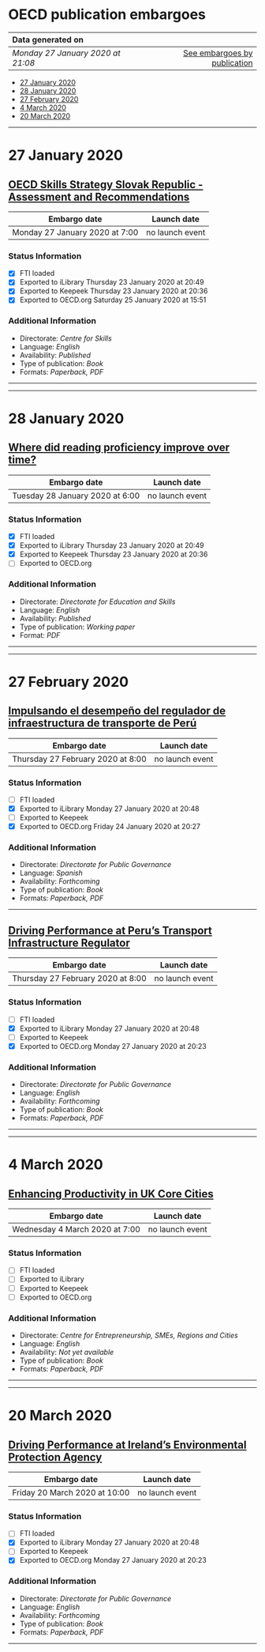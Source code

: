 # OECD publication embargoes

Data generated on | |
|:-----|------:|
| *Monday 27 January 2020 at 21:08* | [See embargoes by publication](embargoes-by-publication.md) |

* [27 January 2020](#27-january-2020)
* [28 January 2020](#28-january-2020)
* [27 February 2020](#27-february-2020)
* [4 March 2020](#4-march-2020)
* [20 March 2020](#20-march-2020)

------

# 27 January 2020

## [OECD Skills Strategy Slovak Republic - Assessment and Recommendations](https://doi.org/10.1787/bb688e68-en)

Embargo date | Launch date
-------------|:------------:
Monday 27 January 2020 at 7:00 | no launch event

### Status Information

- [x] FTI loaded 
- [x] Exported to iLibrary Thursday 23 January 2020 at 20:49
- [x] Exported to Keepeek Thursday 23 January 2020 at 20:36
- [x] Exported to OECD.org Saturday 25 January 2020 at 15:51

### Additional Information

* Directorate: *Centre for Skills*
* Language: *English*
* Availability: *Published*
* Type of publication: *Book*
* Formats: *Paperback, PDF*

------

------

# 28 January 2020

## [Where did reading proficiency improve over time?](https://doi.org/10.1787/e54d62dc-en)

Embargo date | Launch date
-------------|:------------:
Tuesday 28 January 2020 at 6:00 | no launch event

### Status Information

- [x] FTI loaded 
- [x] Exported to iLibrary Thursday 23 January 2020 at 20:49
- [x] Exported to Keepeek Thursday 23 January 2020 at 20:36
- [ ] Exported to OECD.org

### Additional Information

* Directorate: *Directorate for Education and Skills*
* Language: *English*
* Availability: *Published*
* Type of publication: *Working paper*
* Format: *PDF*

------

------

# 27 February 2020

## [Impulsando el desempeño del regulador de infraestructura de transporte de Perú](https://doi.org/10.1787/6b95ee9b-es)

Embargo date | Launch date
-------------|:------------:
Thursday 27 February 2020 at 8:00 | no launch event

### Status Information

- [ ] FTI loaded
- [x] Exported to iLibrary Monday 27 January 2020 at 20:48
- [ ] Exported to Keepeek
- [x] Exported to OECD.org Friday 24 January 2020 at 20:27

### Additional Information

* Directorate: *Directorate for Public Governance*
* Language: *Spanish*
* Availability: *Forthcoming*
* Type of publication: *Book*
* Formats: *Paperback, PDF*

------

## [Driving Performance at Peru’s Transport Infrastructure Regulator](https://doi.org/10.1787/d4ddab52-en)

Embargo date | Launch date
-------------|:------------:
Thursday 27 February 2020 at 8:00 | no launch event

### Status Information

- [ ] FTI loaded
- [x] Exported to iLibrary Monday 27 January 2020 at 20:48
- [ ] Exported to Keepeek
- [x] Exported to OECD.org Monday 27 January 2020 at 20:23

### Additional Information

* Directorate: *Directorate for Public Governance*
* Language: *English*
* Availability: *Forthcoming*
* Type of publication: *Book*
* Formats: *Paperback, PDF*

------

------

# 4 March 2020

## [Enhancing Productivity in UK Core Cities](https://doi.org/10.1787/9ef55ff7-en)

Embargo date | Launch date
-------------|:------------:
Wednesday 4 March 2020 at 7:00 | no launch event

### Status Information

- [ ] FTI loaded
- [ ] Exported to iLibrary
- [ ] Exported to Keepeek
- [ ] Exported to OECD.org

### Additional Information

* Directorate: *Centre for Entrepreneurship, SMEs, Regions and Cities*
* Language: *English*
* Availability: *Not yet available*
* Type of publication: *Book*
* Formats: *Paperback, PDF*

------

------

# 20 March 2020

## [Driving Performance at Ireland’s Environmental Protection Agency](https://doi.org/10.1787/009a0785-en)

Embargo date | Launch date
-------------|:------------:
Friday 20 March 2020 at 10:00 | no launch event

### Status Information

- [ ] FTI loaded
- [x] Exported to iLibrary Monday 27 January 2020 at 20:48
- [ ] Exported to Keepeek
- [x] Exported to OECD.org Monday 27 January 2020 at 20:23

### Additional Information

* Directorate: *Directorate for Public Governance*
* Language: *English*
* Availability: *Forthcoming*
* Type of publication: *Book*
* Formats: *Paperback, PDF*

------